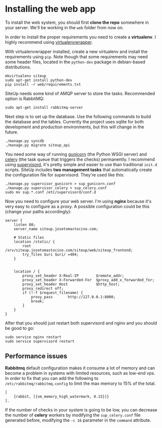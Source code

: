 # Installing the web app #

To install the web system, you should first __clone the repo__ somewhere in your server. We'll be working in the `web` folder from now on.

In order to install the proper requirements you need to create a __virtualenv__. I highly recommend using [virtualenvwrapper](http://virtualenvwrapper.readthedocs.org/en/latest/).

With virtualenvwrapper installed, create a new virtualenv and install the requirements using `pip`. Note though that some requirements may need some header files, located in the `python-dev` package in debian-based distributions.

    mkvirtualenv siteup
    sudo apt-get install python-dev
    pip install -r web/requirements.txt

SiteUp needs some kind of AMQP server to store the tasks. Recommended option is RabbitMQ:

    sudo apt-get install rabbitmq-server

Next step is to set up the database. Use the following commands to build the database and the tables. Currently the project uses sqlite for both development and production environments, but this will change in the future.

    ./manage.py syncdb
    ./manage.py migrate siteup_api

You need some way of running [gunicorn](http://gunicorn.org/) (the Python WSGI server) and [celery](http://www.celeryproject.org/) (the task queue that triggers the checks) permanently. I recommend using [supervisord](http://supervisord.org/), it's pretty simple and easier to use than traditional `init.d` scripts. SiteUp includes __two management tasks__ that automatically create the configuration file for supervisord. They're used like this:

    ./manage.py supervisor_gunicorn > sup_gunicorn.conf
    ./manage.py supervisor_celery > sup_celery.conf
    sudo mv sup.*.conf /etc/supervisord/conf.d

Now you need to configure your web server. I'm using __nginx__ because it's very easy to configure as a proxy. A possible configuration could be this (change your paths accordingly):

    server {
        listen 80;
        server_name siteup.josetomastocino.com;
    
        # Static files
        location /static/ {
            root /srv/siteup.josetomastocino.com/siteup/web/siteup_frontend;
            try_files $uri $uri/ =404;
        }
    
    
        location / {
            proxy_set_header X-Real-IP        $remote_addr;
            proxy_set_header X-Forwarded-For  $proxy_add_x_forwarded_for;
            proxy_set_header Host             $http_host;
            proxy_redirect off;
            if (!-f $request_filename) {
                proxy_pass       http://127.0.0.1:8000;
                break;
            }
        }
    }

After that you should just restart both supervisord and nginx and you should be good to go:

    sudo service nginx restart
    sudo service supervisord restart

## Performance issues ##

__Rabbitmq__ default configuration makes it consume a lot of memory and can become a problem in systems with limited resources, such as low-end vps. In order to fix that you can add the following to `/etc/rabbitmq/rabbitmq.config` to limit the max memory to 15% of the total.

    [
        {rabbit, [{vm_memory_high_watermark, 0.15}]}
    ].

If the number of checks in your system is going to be low, you can decrease the number of __celery__ workers by modifying the `sup_celery.conf` file generated before, modifying the `-c 16` parameter in the `command` attribute.